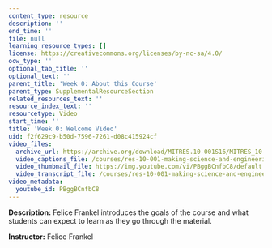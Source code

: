 ```yaml
---
content_type: resource
description: ''
end_time: ''
file: null
learning_resource_types: []
license: https://creativecommons.org/licenses/by-nc-sa/4.0/
ocw_type: ''
optional_tab_title: ''
optional_text: ''
parent_title: 'Week 0: About this Course'
parent_type: SupplementalResourceSection
related_resources_text: ''
resource_index_text: ''
resourcetype: Video
start_time: ''
title: 'Week 0: Welcome Video'
uid: f2f629c9-b50d-7596-7261-d08c415924cf
video_files:
  archive_url: https://archive.org/download/MITRES.10-001S16/MITRES_10-001S16_Track01_300k.mp4
  video_captions_file: /courses/res-10-001-making-science-and-engineering-pictures-a-practical-guide-to-presenting-your-work-spring-2016/51d491ebe5a154aaa5970aca6bf32bd7_PBggBCnfbC8.vtt
  video_thumbnail_file: https://img.youtube.com/vi/PBggBCnfbC8/default.jpg
  video_transcript_file: /courses/res-10-001-making-science-and-engineering-pictures-a-practical-guide-to-presenting-your-work-spring-2016/2e7e7e92582692ed43de9b62641022f7_PBggBCnfbC8.pdf
video_metadata:
  youtube_id: PBggBCnfbC8
---
```


**Description:** Felice Frankel introduces the goals of the course and what students can expect to learn as they go through the material.

**Instructor:** Felice Frankel

